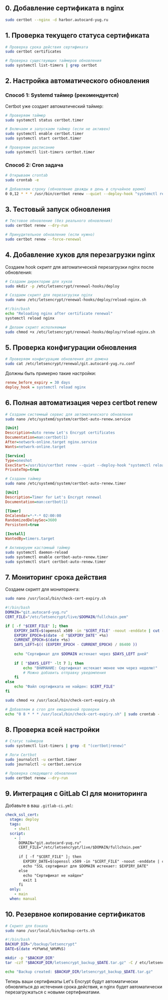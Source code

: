## 0. **Добавление сертификата в nginx**
```bash
sudo certbot --nginx -d harbor.autocard-yug.ru
```

## 1. **Проверка текущего статуса сертификата**

```bash
# Проверка срока действия сертификата
sudo certbot certificates

# Проверка существующих таймеров обновления
sudo systemctl list-timers | grep certbot
```

## 2. **Настройка автоматического обновления**

### Способ 1: Systemd таймер (рекомендуется)
Certbot уже создает автоматический таймер:

```bash
# Проверяем таймер
sudo systemctl status certbot.timer

# Включаем и запускаем таймер (если не активен)
sudo systemctl enable certbot.timer
sudo systemctl start certbot.timer

# Проверяем расписание
sudo systemctl list-timers certbot.timer
```

### Способ 2: Cron задача
```bash
# Открываем crontab
sudo crontab -e

# Добавляем строку (обновление дважды в день в случайное время)
0 0,12 * * * /usr/bin/certbot renew --quiet --deploy-hook "systemctl reload nginx"
```

## 3. **Тестовый запуск обновления**

```bash
# Тестовое обновление (без реального обновления)
sudo certbot renew --dry-run

# Принудительное обновление (если нужно)
sudo certbot renew --force-renewal
```

## 4. **Добавление хуков для перезагрузки nginx**

Создаем hook скрипт для автоматической перезагрузки nginx после обновления:

```bash
# Создаем директорию для хуков
sudo mkdir -p /etc/letsencrypt/renewal-hooks/deploy

# Создаем скрипт для перезагрузки nginx
sudo nano /etc/letsencrypt/renewal-hooks/deploy/reload-nginx.sh
```

```bash
#!/bin/bash
echo "Reloading nginx after certificate renewal"
systemctl reload nginx
```

```bash
# Делаем скрипт исполняемым
sudo chmod +x /etc/letsencrypt/renewal-hooks/deploy/reload-nginx.sh
```

## 5. **Проверка конфигурации обновления**

```bash
# Проверяем конфигурацию обновления для домена
sudo cat /etc/letsencrypt/renewal/git.autocard-yug.ru.conf
```

Должны быть примерно такие настройки:
```ini
renew_before_expiry = 30 days
deploy_hook = systemctl reload nginx
```

## 6. **Полная автоматизация через certbot renew**

```bash
# Создаем системный сервис для автоматического обновления
sudo nano /etc/systemd/system/certbot-auto-renew.service
```

```ini
[Unit]
Description=Auto renew Let's Encrypt certificates
Documentation=man:certbot(1)
After=network-online.target nginx.service
Wants=network-online.target

[Service]
Type=oneshot
ExecStart=/usr/bin/certbot renew --quiet --deploy-hook "systemctl reload nginx"
PrivateTmp=true
```

```bash
# Создаем таймер
sudo nano /etc/systemd/system/certbot-auto-renew.timer
```

```ini
[Unit]
Description=Timer for Let's Encrypt renewal
Documentation=man:certbot(1)

[Timer]
OnCalendar=*-*-* 02:00:00
RandomizedDelaySec=3600
Persistent=true

[Install]
WantedBy=timers.target
```

```bash
# Активируем кастомный таймер
sudo systemctl daemon-reload
sudo systemctl enable certbot-auto-renew.timer
sudo systemctl start certbot-auto-renew.timer
```

## 7. **Мониторинг срока действия**

Создаем скрипт для мониторинга:

```bash
sudo nano /usr/local/bin/check-cert-expiry.sh
```

```bash
#!/bin/bash
DOMAIN="git.autocard-yug.ru"
CERT_FILE="/etc/letsencrypt/live/$DOMAIN/fullchain.pem"

if [ -f "$CERT_FILE" ]; then
    EXPIRY_DATE=$(openssl x509 -in "$CERT_FILE" -noout -enddate | cut -d= -f2)
    EXPIRY_EPOCH=$(date -d "$EXPIRY_DATE" +%s)
    CURRENT_EPOCH=$(date +%s)
    DAYS_LEFT=$(( (EXPIRY_EPOCH - CURRENT_EPOCH) / 86400 ))
    
    echo "Сертификат для $DOMAIN истекает через $DAYS_LEFT дней"
    
    if [ "$DAYS_LEFT" -lt 7 ]; then
        echo "ВНИМАНИЕ: Сертификат истекает менее чем через неделю!"
        # Можно добавить отправку уведомления
    fi
else
    echo "Файл сертификата не найден: $CERT_FILE"
fi
```

```bash
sudo chmod +x /usr/local/bin/check-cert-expiry.sh

# Добавляем в cron для ежедневной проверки
echo "0 8 * * * /usr/local/bin/check-cert-expiry.sh" | sudo crontab -
```

## 8. **Проверка всей настройки**

```bash
# Статус таймеров
sudo systemctl list-timers | grep -E "(certbot|renew)"

# Логи Certbot
sudo journalctl -u certbot.timer
sudo journalctl -u certbot.service

# Проверка следующего обновления
sudo certbot renew --dry-run
```

## 9. **Интеграция с GitLab CI для мониторинга**

Добавьте в ваш `.gitlab-ci.yml`:

```yaml
check_ssl_cert:
  stage: deploy
  tags:
    - shell
  script:
    - |
      DOMAIN="git.autocard-yug.ru"
      CERT_FILE="/etc/letsencrypt/live/$DOMAIN/fullchain.pem"
      
      if [ -f "$CERT_FILE" ]; then
        EXPIRY_DATE=$(openssl x509 -in "$CERT_FILE" -noout -enddate | cut -d= -f2)
        echo "SSL сертификат для $DOMAIN истекает: $EXPIRY_DATE"
      else
        echo "Сертификат не найден"
        exit 1
      fi
  only:
    - main
  when: manual
```

## 10. **Резервное копирование сертификатов**

```bash
# Скрипт для бэкапа
sudo nano /usr/local/bin/backup-certs.sh
```

```bash
#!/bin/bash
BACKUP_DIR="/backup/letsencrypt"
DATE=$(date +%Y%m%d_%H%M%S)

mkdir -p "$BACKUP_DIR"
tar -czf "$BACKUP_DIR/letsencrypt_backup_$DATE.tar.gz" -C / etc/letsencrypt

echo "Backup created: $BACKUP_DIR/letsencrypt_backup_$DATE.tar.gz"
```

Теперь ваши сертификаты Let's Encrypt будут автоматически обновляться до истечения срока действия, и nginx будет автоматически перезагружаться с новыми сертификатами.